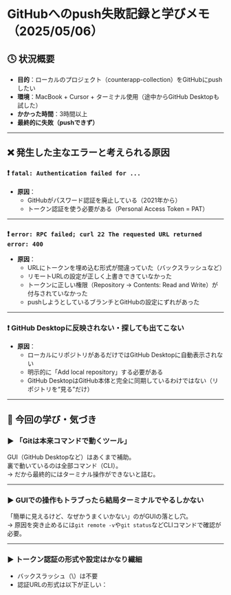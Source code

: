 # GitHubへのpush失敗記録と学びメモ（2025/05/06）

## 🕓 状況概要

- **目的**：ローカルのプロジェクト（counterapp-collection）をGitHubにpushしたい  
- **環境**：MacBook + Cursor + ターミナル使用（途中からGitHub Desktopも試した）  
- **かかった時間**：3時間以上  
- **最終的に失敗（pushできず）**

---

## ❌ 発生した主なエラーと考えられる原因

### ❗ `fatal: Authentication failed for ...`
- **原因**：
  - GitHubがパスワード認証を廃止している（2021年から）
  - トークン認証を使う必要がある（Personal Access Token = PAT）

---

### ❗ `error: RPC failed; curl 22 The requested URL returned error: 400`
- **原因**：
  - URLにトークンを埋め込む形式が間違っていた（バックスラッシュなど）
  - リモートURLの設定が正しく上書きできていなかった
  - トークンに正しい権限（Repository → Contents: Read and Write）が付与されていなかった
  - pushしようとしているブランチとGitHubの設定にずれがあった

---

### ❗ GitHub Desktopに反映されない・探しても出てこない
- **原因**：
  - ローカルにリポジトリがあるだけではGitHub Desktopに自動表示されない
  - 明示的に「Add local repository」する必要がある
  - GitHub DesktopはGitHub本体と完全に同期しているわけではない（リポジトリを“見る”だけ）

---

## 🧠 今回の学び・気づき

### ▶ 「Gitは本来コマンドで動くツール」  
GUI（GitHub Desktopなど）はあくまで補助。  
裏で動いているのは全部コマンド（CLI）。  
→ だから最終的にはターミナル操作ができないと詰む。

---

### ▶ GUIでの操作もトラブったら結局ターミナルでやるしかない  
「簡単に見えるけど、なぜかうまくいかない」のがGUIの落とし穴。  
→ 原因を突き止めるには`git remote -v`や`git status`などCLIコマンドで確認が必要。

---

### ▶ トークン認証の形式や設定はかなり繊細  
- バックスラッシュ（\）は不要  
- 認証URLの形式は以下が正しい：
